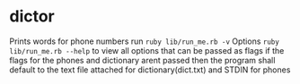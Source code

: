 # dictor
Prints words for phone numbers
run ``` ruby lib/run_me.rb -v ```
Options
``` ruby lib/run_me.rb --help ``` to view all options that can be passed as flags
if the flags for the phones and dictionary arent passed then the program shall default to the text file attached for dictionary(dict.txt) and STDIN for phones
